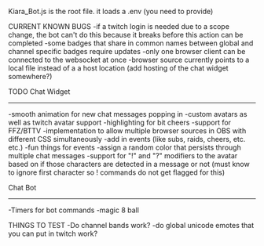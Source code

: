 Kiara_Bot.js is the root file. it loads a .env (you need to provide)



CURRENT KNOWN BUGS
-if a twitch login is needed due to a scope change, the bot can't do this because it breaks before this action can be completed
-some badges that share in common names between global and channel specific badges require updates
-only one browser client can be connected to the websocket at once
-browser source currently points to a local file instead of a a host location (add hosting of the chat widget somewhere?)


TODO
Chat Widget
___________
-smooth animation for new chat messages popping in
-custom avatars as well as twitch avatar support
-highlighting for bit cheers
-support for FFZ/BTTV
-implementation to allow multiple browser sources in OBS with different CSS simultaneously
-add in events (like subs, raids, cheers, etc. etc.)
-fun things for events
-assign a random color that persists through multiple chat messages
-support for "!" and "?" modifiers to the avatar based on if those characters are detected in a message or not (must know to ignore first character so ! commands do not get flagged for this)

Chat Bot
___________
-Timers for bot commands
-magic 8 ball


THINGS TO TEST
-Do channel bands work?
-do global unicode emotes that you can put in twitch work?
